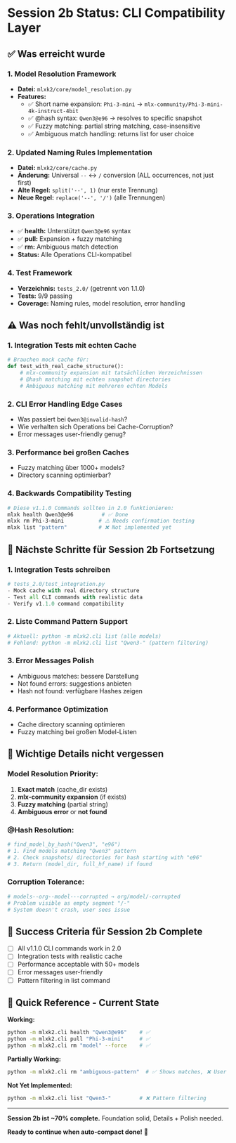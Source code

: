 # Session 2b Status: CLI Compatibility Layer

## ✅ Was erreicht wurde

### **1. Model Resolution Framework**
- **Datei:** `mlxk2/core/model_resolution.py` 
- **Features:**
  - ✅ Short name expansion: `Phi-3-mini` → `mlx-community/Phi-3-mini-4k-instruct-4bit`
  - ✅ @hash syntax: `Qwen3@e96` → resolves to specific snapshot
  - ✅ Fuzzy matching: partial string matching, case-insensitive
  - ✅ Ambiguous match handling: returns list for user choice

### **2. Updated Naming Rules Implementation**
- **Datei:** `mlxk2/core/cache.py`
- **Änderung:** Universal `--` ↔ `/` conversion (ALL occurrences, not just first)
- **Alte Regel:** `split('--', 1)` (nur erste Trennung)
- **Neue Regel:** `replace('--', '/')` (alle Trennungen)

### **3. Operations Integration**
- ✅ **health:** Unterstützt `Qwen3@e96` syntax
- ✅ **pull:** Expansion + fuzzy matching  
- ✅ **rm:** Ambiguous match detection
- **Status:** Alle Operations CLI-kompatibel

### **4. Test Framework**
- **Verzeichnis:** `tests_2.0/` (getrennt von 1.1.0)
- **Tests:** 9/9 passing 
- **Coverage:** Naming rules, model resolution, error handling

## ⚠️ Was noch fehlt/unvollständig ist

### **1. Integration Tests mit echten Cache**
```python
# Brauchen mock cache für:
def test_with_real_cache_structure():
    # mlx-community expansion mit tatsächlichen Verzeichnissen
    # @hash matching mit echten snapshot directories
    # Ambiguous matching mit mehreren echten Models
```

### **2. CLI Error Handling Edge Cases**
- Was passiert bei `Qwen3@invalid-hash`?
- Wie verhalten sich Operations bei Cache-Corruption?
- Error messages user-friendly genug?

### **3. Performance bei großen Caches**
- Fuzzy matching über 1000+ models?
- Directory scanning optimierbar?

### **4. Backwards Compatibility Testing**
```bash
# Diese v1.1.0 Commands sollten in 2.0 funktionieren:
mlxk health Qwen3@e96         # ✅ Done
mlxk rm Phi-3-mini           # ⚠️ Needs confirmation testing  
mlxk list "pattern"          # ❌ Not implemented yet
```

## 🔄 Nächste Schritte für Session 2b Fortsetzung

### **1. Integration Tests schreiben**
```python
# tests_2.0/test_integration.py
- Mock cache with real directory structure
- Test all CLI commands with realistic data
- Verify v1.1.0 command compatibility
```

### **2. Liste Command Pattern Support**
```python
# Aktuell: python -m mlxk2.cli list (alle models)
# Fehlend: python -m mlxk2.cli list "Qwen3-" (pattern filtering)
```

### **3. Error Messages Polish**
- Ambiguous matches: bessere Darstellung
- Not found errors: suggestions anbieten
- Hash not found: verfügbare Hashes zeigen

### **4. Performance Optimization**
- Cache directory scanning optimieren
- Fuzzy matching bei großen Model-Listen

## 🧠 Wichtige Details nicht vergessen

### **Model Resolution Priority:**
1. **Exact match** (cache_dir exists)
2. **mlx-community expansion** (if exists)  
3. **Fuzzy matching** (partial string)
4. **Ambiguous error** or **not found**

### **@Hash Resolution:**
```python
# find_model_by_hash("Qwen3", "e96")
# 1. Find models matching "Qwen3" pattern
# 2. Check snapshots/ directories for hash starting with "e96"  
# 3. Return (model_dir, full_hf_name) if found
```

### **Corruption Tolerance:**
```python
# models--org--model---corrupted → org/model/-corrupted  
# Problem visible as empty segment "/-" 
# System doesn't crash, user sees issue
```

## 🎯 Success Criteria für Session 2b Complete

- [ ] All v1.1.0 CLI commands work in 2.0
- [ ] Integration tests with realistic cache
- [ ] Performance acceptable with 50+ models
- [ ] Error messages user-friendly
- [ ] Pattern filtering in list command

## 🔧 Quick Reference - Current State

**Working:**
```bash
python -m mlxk2.cli health "Qwen3@e96"    # ✅ 
python -m mlxk2.cli pull "Phi-3-mini"     # ✅
python -m mlxk2.cli rm "model" --force    # ✅ 
```

**Partially Working:**  
```bash
python -m mlxk2.cli rm "ambiguous-pattern"  # ✅ Shows matches, ❌ User choice UX
```

**Not Yet Implemented:**
```bash
python -m mlxk2.cli list "Qwen3-"         # ❌ Pattern filtering
```

---

**Session 2b ist ~70% complete.** Foundation solid, Details + Polish needed.

**Ready to continue when auto-compact done!** 🚀